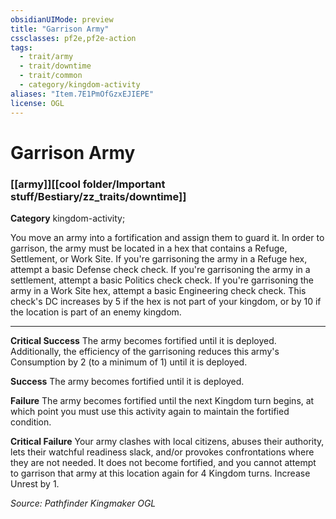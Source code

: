 ```yaml
---
obsidianUIMode: preview
title: "Garrison Army"
cssclasses: pf2e,pf2e-action
tags:
  - trait/army
  - trait/downtime
  - trait/common
  - category/kingdom-activity
aliases: "Item.7E1PmOfGzxEJIEPE"
license: OGL
---
```

# Garrison Army

### [[army]][[cool folder/Important stuff/Bestiary/zz_traits/downtime]]

**Category** kingdom-activity; 




You move an army into a fortification and assign them to guard it. In order to garrison, the army must be located in a hex that contains a Refuge, Settlement, or Work Site. If you're garrisoning the army in a Refuge hex, attempt a basic Defense check check. If you're garrisoning the army in a settlement, attempt a basic Politics check check. If you're garrisoning the army in a Work Site hex, attempt a basic Engineering check check. This check's DC increases by 5 if the hex is not part of your kingdom, or by 10 if the location is part of an enemy kingdom.

* * *

**Critical Success** The army becomes fortified until it is deployed. Additionally, the efficiency of the garrisoning reduces this army's Consumption by 2 (to a minimum of 1) until it is deployed.

**Success** The army becomes fortified until it is deployed.

**Failure** The army becomes fortified until the next Kingdom turn begins, at which point you must use this activity again to maintain the fortified condition.

**Critical Failure** Your army clashes with local citizens, abuses their authority, lets their watchful readiness slack, and/or provokes confrontations where they are not needed. It does not become fortified, and you cannot attempt to garrison that army at this location again for 4 Kingdom turns. Increase Unrest by 1.

*Source: Pathfinder Kingmaker*
*OGL*